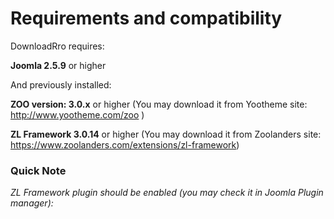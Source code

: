 # Requirements and compatibility

DownloadRro requires:

**Joomla 2.5.9** or higher

And previously installed:

**ZOO version: 3.0.x** or higher 
(You may download it from Yootheme site: http://www.yootheme.com/zoo )


**ZL Framework 3.0.14** or higher 
(You may download it from Zoolanders site: https://www.zoolanders.com/extensions/zl-framework)

### Quick Note

*ZL Framework plugin should be enabled (you may check it in Joomla Plugin manager):*

